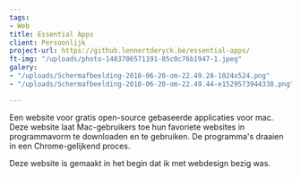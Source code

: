 ```yaml
---
tags:
- Web
title: Essential Apps
client: Persoonlijk
project-url: https://github.lennertderyck.be/essential-apps/
ft-img: "/uploads/photo-1483706571191-85c0c76b1947-1.jpeg"
galery:
- "/uploads/Schermafbeelding-2018-06-20-om-22.49.28-1024x524.png"
- "/uploads/Schermafbeelding-2018-06-20-om-22.49.44-e1529573944338.png"

---
```

Een website voor gratis open-source gebaseerde applicaties voor mac. Deze website laat Mac-gebruikers toe hun favoriete websites in programmavorm te downloaden en te gebruiken. De programma's draaien in een Chrome-gelijkend proces.

Deze website is gemaakt in het begin dat ik met webdesign bezig was.